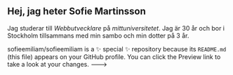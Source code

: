 
## Hej, jag heter **Sofie Martinsson**

Jag studerar till *Webbutvecklare* på *mittuniversitetet*.
Jag är 30 år och bor i Stockholm tillsammans med min sambo och min dotter på 3 år. 

sofieemiliam/sofieemiliam is a ✨ special ✨ repository because its `README.md` (this file) appears on your GitHub profile.
You can click the Preview link to take a look at your changes.
--->
